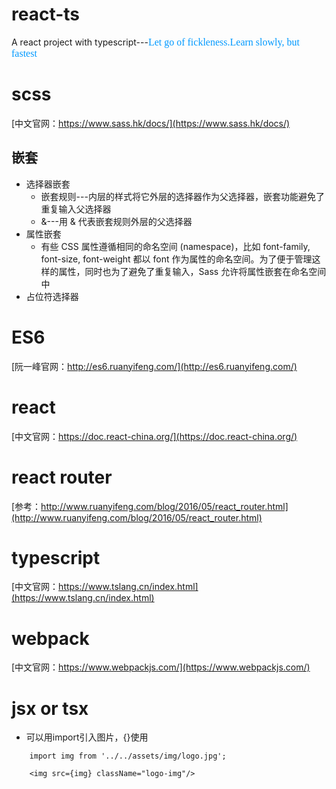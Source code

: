 # react-ts
A react project with typescript---<font color=#0099ff size=3 face="黑体">Let go of fickleness.Learn slowly, but fastest</font> 

# scss
[中文官网：https://www.sass.hk/docs/](https://www.sass.hk/docs/)

## 嵌套
* 选择器嵌套
    * 嵌套规则---内层的样式将它外层的选择器作为父选择器，嵌套功能避免了重复输入父选择器
    * &---用 & 代表嵌套规则外层的父选择器
* 属性嵌套
    * 有些 CSS 属性遵循相同的命名空间 (namespace)，比如 font-family, font-size, font-weight 都以 font 作为属性的命名空间。为了便于管理这样的属性，同时也为了避免了重复输入，Sass 允许将属性嵌套在命名空间中
* 占位符选择器

# ES6
[阮一峰官网：http://es6.ruanyifeng.com/](http://es6.ruanyifeng.com/)

# react
[中文官网：https://doc.react-china.org/](https://doc.react-china.org/)

# react router
[参考：http://www.ruanyifeng.com/blog/2016/05/react_router.html](http://www.ruanyifeng.com/blog/2016/05/react_router.html)

# typescript
[中文官网：https://www.tslang.cn/index.html](https://www.tslang.cn/index.html)

# webpack
[中文官网：https://www.webpackjs.com/](https://www.webpackjs.com/)

# jsx or tsx
* 可以用import引入图片，{}使用
```javavascript
    import img from '../../assets/img/logo.jpg';
    
    <img src={img} className="logo-img"/>
```
